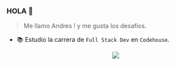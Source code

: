 ### HOLA 👋
> Me llamo Andres ! y me gusta los desafios.
- 📚 Estudio la carrera de `Full Stack Dev` en `Codehouse`.

<div align="center" width="200" height="200">
<img src="https://camo.githubusercontent.com/cae12fddd9d6982901d82580bdf321d81fb299141098ca1c2d4891870827bf17/68747470733a2f2f6d69726f2e6d656469756d2e636f6d2f6d61782f313336302f302a37513379765349765f7430696f4a2d5a2e676966" />
</div>